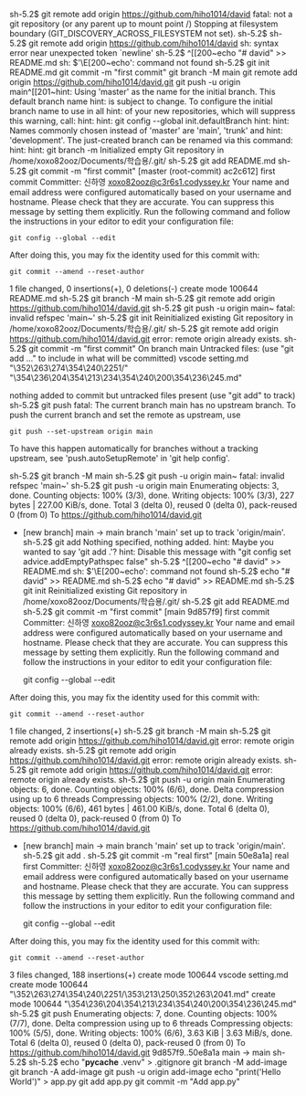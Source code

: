 sh-5.2$ git remote add origin https://github.com/hiho1014/david
fatal: not a git repository (or any parent up to mount point /)
Stopping at filesystem boundary (GIT_DISCOVERY_ACROSS_FILESYSTEM not set).
sh-5.2$ 
sh-5.2$ git remote add origin <https://github.com/hiho1014/david>
sh: syntax error near unexpected token `newline'
sh-5.2$ ^[[200~echo "# david" >> README.md
sh: $'\E[200~echo': command not found
sh-5.2$ git init
 README.md
git commit -m "first commit"
git branch -M main
git remote add origin https://github.com/hiho1014/david.git
git push -u origin main^[[201~hint: Using 'master' as the name for the initial branch. This default branch name
hint: is subject to change. To configure the initial branch name to use in all
hint: of your new repositories, which will suppress this warning, call:
hint:
hint:   git config --global init.defaultBranch <name>
hint:
hint: Names commonly chosen instead of 'master' are 'main', 'trunk' and
hint: 'development'. The just-created branch can be renamed via this command:
hint:
hint:   git branch -m <name>
Initialized empty Git repository in /home/xoxo82ooz/Documents/학습용/.git/
sh-5.2$ git add README.md
sh-5.2$ git commit -m "first commit"
[master (root-commit) ac2c612] first commit
 Committer: 신하영 <xoxo82ooz@c3r6s1.codyssey.kr>
Your name and email address were configured automatically based
on your username and hostname. Please check that they are accurate.
You can suppress this message by setting them explicitly. Run the
following command and follow the instructions in your editor to edit
your configuration file:

    git config --global --edit

After doing this, you may fix the identity used for this commit with:

    git commit --amend --reset-author

 1 file changed, 0 insertions(+), 0 deletions(-)
 create mode 100644 README.md
sh-5.2$ git branch -M main
sh-5.2$ git remote add origin https://github.com/hiho1014/david.git
sh-5.2$ git push -u origin main~
fatal: invalid refspec 'main~'
sh-5.2$ git init
Reinitialized existing Git repository in /home/xoxo82ooz/Documents/학습용/.git/
sh-5.2$ git remote add origin https://github.com/hiho1014/david.git
error: remote origin already exists.
sh-5.2$ git commit -m "first commit"
On branch main
Untracked files:
  (use "git add <file>..." to include in what will be committed)
        vscode setting.md
        "\352\263\274\354\240\2251/"
        "\354\236\204\354\213\234\354\240\200\354\236\245.md"

nothing added to commit but untracked files present (use "git add" to track)
sh-5.2$ git push
fatal: The current branch main has no upstream branch.
To push the current branch and set the remote as upstream, use

    git push --set-upstream origin main

To have this happen automatically for branches without a tracking
upstream, see 'push.autoSetupRemote' in 'git help config'.

sh-5.2$ git branch -M main
sh-5.2$ git push -u origin main~
fatal: invalid refspec 'main~'
sh-5.2$ git push -u origin main
Enumerating objects: 3, done.
Counting objects: 100% (3/3), done.
Writing objects: 100% (3/3), 227 bytes | 227.00 KiB/s, done.
Total 3 (delta 0), reused 0 (delta 0), pack-reused 0 (from 0)
To https://github.com/hiho1014/david.git
 * [new branch]      main -> main
branch 'main' set up to track 'origin/main'.
sh-5.2$ git add
Nothing specified, nothing added.
hint: Maybe you wanted to say 'git add .'?
hint: Disable this message with "git config set advice.addEmptyPathspec false"
sh-5.2$ ^[[200~echo "# david" >> README.md
sh: $'\E[200~echo': command not found
sh-5.2$ echo "# david" >> README.md
sh-5.2$ echo "# david" >> README.md
sh-5.2$ git init
Reinitialized existing Git repository in /home/xoxo82ooz/Documents/학습용/.git/
sh-5.2$ git add README.md
sh-5.2$ git commit -m "first commit"
[main 9d857f9] first commit
 Committer: 신하영 <xoxo82ooz@c3r6s1.codyssey.kr>
Your name and email address were configured automatically based
on your username and hostname. Please check that they are accurate.
You can suppress this message by setting them explicitly. Run the
following command and follow the instructions in your editor to edit
your configuration file:

    git config --global --edit

After doing this, you may fix the identity used for this commit with:

    git commit --amend --reset-author

 1 file changed, 2 insertions(+)
sh-5.2$ git branch -M main
sh-5.2$ git remote add origin https://github.com/hiho1014/david.git
error: remote origin already exists.
sh-5.2$ git remote add origin https://github.com/hiho1014/david.git
error: remote origin already exists.
sh-5.2$ git remote add origin https://github.com/hiho1014/david.git
error: remote origin already exists.
sh-5.2$ git push -u origin main
Enumerating objects: 6, done.
Counting objects: 100% (6/6), done.
Delta compression using up to 6 threads
Compressing objects: 100% (2/2), done.
Writing objects: 100% (6/6), 461 bytes | 461.00 KiB/s, done.
Total 6 (delta 0), reused 0 (delta 0), pack-reused 0 (from 0)
To https://github.com/hiho1014/david.git
 * [new branch]      main -> main
branch 'main' set up to track 'origin/main'.
sh-5.2$ git add .
sh-5.2$ git commit -m "real first"
[main 50e8a1a] real first
 Committer: 신하영 <xoxo82ooz@c3r6s1.codyssey.kr>
Your name and email address were configured automatically based
on your username and hostname. Please check that they are accurate.
You can suppress this message by setting them explicitly. Run the
following command and follow the instructions in your editor to edit
your configuration file:

    git config --global --edit

After doing this, you may fix the identity used for this commit with:

    git commit --amend --reset-author

 3 files changed, 188 insertions(+)
 create mode 100644 vscode setting.md
 create mode 100644 "\352\263\274\354\240\2251/\353\213\250\352\263\2041.md"
 create mode 100644 "\354\236\204\354\213\234\354\240\200\354\236\245.md"
sh-5.2$ git push
Enumerating objects: 7, done.
Counting objects: 100% (7/7), done.
Delta compression using up to 6 threads
Compressing objects: 100% (5/5), done.
Writing objects: 100% (6/6), 3.63 KiB | 3.63 MiB/s, done.
Total 6 (delta 0), reused 0 (delta 0), pack-reused 0 (from 0)
To https://github.com/hiho1014/david.git
   9d857f9..50e8a1a  main -> main
sh-5.2$ sh-5.2$ echo "__pycache__
.venv" > .gitignore
git branch -M add-image
git branch -A add-image
git push -u origin add-image
echo "print('Hello World')" > app.py
git add app.py
git commit -m "Add app.py"
